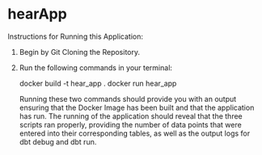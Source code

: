 # hearApp

Instructions for Running this Application: 

1. Begin by Git Cloning the Repository.
2. Run the following commands in your terminal:

   docker build -t hear_app .
   docker run hear_app

   Running these two commands should provide you with an output ensuring that the Docker       Image has been built and that the application has run. The running of the application       should reveal that the three scripts ran properly, providing the number of data points      that were entered into their corresponding tables, as well as the output logs for dbt       debug and dbt run.

   
